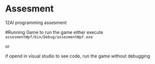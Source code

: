 # Assesment
12AI programming assesment



#Running Game 
to run the game either execute
  `assesmentWpf/bin/Debug/assesmentWpf.exe`

or 

if opend in visual studio to see code, run the game without debugging